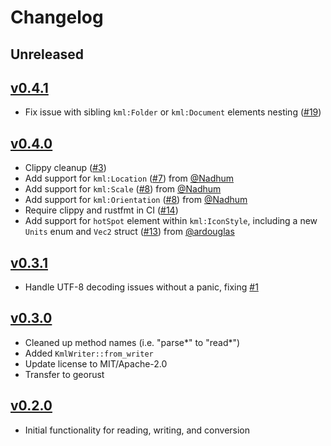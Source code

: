 # Changelog

## Unreleased

## [v0.4.1](https://github.com/georust/kml/releases/tag/v0.4.1)

- Fix issue with sibling `kml:Folder` or `kml:Document` elements nesting ([#19](https://github.com/georust/kml/pull/19))

## [v0.4.0](https://github.com/georust/kml/releases/tag/v0.4.0)

- Clippy cleanup ([#3](https://github.com/georust/kml/pull/3))
- Add support for `kml:Location` ([#7](https://github.com/georust/kml/pull/7)) from [@Nadhum](https://github.com/Nadhum)
- Add support for `kml:Scale` ([#8](https://github.com/georust/kml/pull/8)) from [@Nadhum](https://github.com/Nadhum)
- Add support for `kml:Orientation` ([#8](https://github.com/georust/kml/pull/9)) from [@Nadhum](https://github.com/Nadhum)
- Require clippy and rustfmt in CI ([#14](https://github.com/georust/kml/pull/14))
- Add support for `hotSpot` element within `kml:IconStyle`, including a new `Units` enum and `Vec2` struct ([#13](https://github.com/georust/kml/pull/13)) from [@ardouglas](https://github.com/ardouglas)

## [v0.3.1](https://github.com/georust/kml/releases/tag/v0.3.1)

- Handle UTF-8 decoding issues without a panic, fixing [#1](https://github.com/georust/kml/issues/1)

## [v0.3.0](https://github.com/georust/kml/releases/tag/v0.3.0)

- Cleaned up method names (i.e. "parse*" to "read*")
- Added `KmlWriter::from_writer`
- Update license to MIT/Apache-2.0
- Transfer to georust

## [v0.2.0](https://github.com/georust/kml/releases/tag/v0.2.0)

- Initial functionality for reading, writing, and conversion
